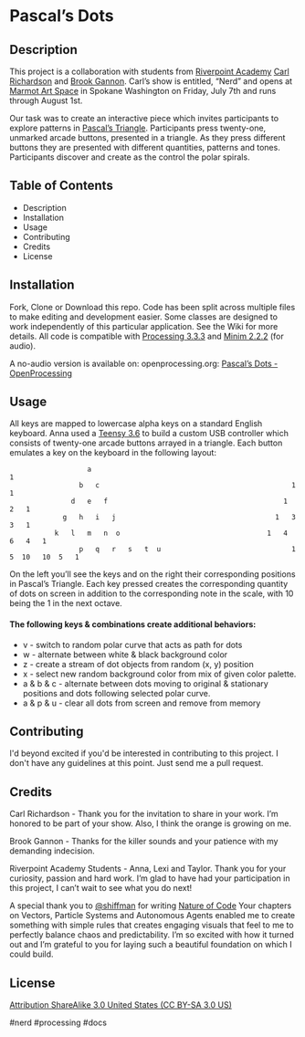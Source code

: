 # Pascal’s Dots

## Description
This project is a collaboration with students from [Riverpoint Academy](twitter.com/riverptacademy)  [Carl Richardson](http://www.carllrichardson.com)  and [Brook Gannon](http://www.brookgannon.com).  Carl’s show is entitled, “Nerd” and opens at [Marmot Art Space](http://www.marmotartspace.com) in Spokane Washington on Friday, July 7th and runs through August 1st.

Our task was to create an interactive piece which invites participants to explore patterns in [Pascal’s Triangle](https://en.wikipedia.org/wiki/Pascal%27s_triangle).   Participants press twenty-one, unmarked arcade buttons, presented in a triangle.  As they press different buttons they are presented with different quantities, patterns and tones.  Participants discover and create as the control the polar spirals.

## Table of Contents
- Description
- Installation
- Usage
- Contributing
- Credits
- License

## Installation
Fork, Clone or Download this repo.  Code has been split across multiple files to make editing and development easier.  Some classes are designed to work independently of this particular application. See the Wiki for more details.  All code is compatible with [Processing 3.3.3](https://processing.org) and [Minim 2.2.2](https://github.com/ddf/Minim) (for audio).

A no-audio version is available on: openprocessing.org: [Pascal’s Dots - OpenProcessing](https://www.openprocessing.org/sketch/431211)

## Usage
All keys are mapped to lowercase alpha keys on a standard English keyboard.  Anna used a [Teensy 3.6](https://www.pjrc.com/store/teensy36.html) to build a custom USB controller which consists of twenty-one arcade buttons arrayed in a triangle.  Each button emulates a key on the keyboard in the following layout:
```
		           a                                                   1
		         b   c                                               1   1
  		       d   e   f                                           1   2   1
 		     g   h   i   j                                       1   3   3   1
 		   k   l   m   n  o                                    1   4   6   4   1
                 p   q   r   s   t  u                                1   5  10   10  5   1
```

On the left you’ll see the keys and on the right their corresponding positions in Pascal’s Triangle.  Each key pressed creates the corresponding quantity of dots on screen in addition to the corresponding note in the scale, with 10 being the 1 in the next octave.

#### The following keys & combinations create additional behaviors:
- v - switch to random polar curve that acts as path for dots
- w - alternate between white & black background color
- z - create a stream of dot objects from random (x, y) position
- x - select new random background color from mix of given color palette.
- a & b & c - alternate between dots moving to original & stationary positions and dots following selected polar curve.
- a & p & u - clear all dots from screen and remove from memory

## Contributing
I'd beyond excited if you'd be interested in contributing to this project.  I don't have any guidelines at this point.  Just send me a pull request.

## Credits
Carl Richardson - Thank you for the invitation to share in your work.  I’m honored to be part of your show.  Also, I think the orange is growing on me.

Brook Gannon - Thanks for the killer sounds and your patience with my demanding indecision.  

Riverpoint Academy Students - Anna, Lexi and Taylor.  Thank you for your curiosity, passion and hard work. I’m glad to have had your participation in this project, I can’t wait to see what you do next!

A special thank you to [@shiffman](https://github.com/shiffman) for writing [Nature of Code](http://natureofcode.com)  Your chapters on Vectors, Particle Systems and Autonomous Agents enabled me to create something with simple rules that creates engaging visuals that feel to me to perfectly balance chaos and predictability.  I’m so excited with how it turned out and I’m grateful to you for laying such a beautiful foundation on which I could build.

## License
[Attribution ShareAlike 3.0 United States (CC BY-SA 3.0 US)](https://creativecommons.org/licenses/by-sa/3.0/us/)

#nerd #processing #docs
